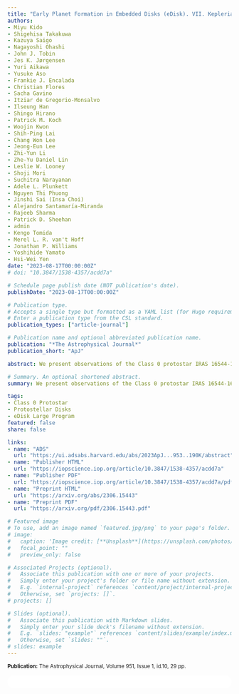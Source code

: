 ```yaml
---
title: "Early Planet Formation in Embedded Disks (eDisk). VII. Keplerian Disk, Disk Substructure, and Accretion Streamers in the Class 0 Protostar IRAS 16544-1604 in CB 68"
authors:
- Miyu Kido
- Shigehisa Takakuwa
- Kazuya Saigo
- Nagayoshi Ohashi
- John J. Tobin
- Jes K. Jørgensen
- Yuri Aikawa
- Yusuke Aso
- Frankie J. Encalada
- Christian Flores
- Sacha Gavino
- Itziar de Gregorio-Monsalvo
- Ilseung Han
- Shingo Hirano
- Patrick M. Koch
- Woojin Kwon
- Shih-Ping Lai
- Chang Won Lee
- Jeong-Eun Lee
- Zhi-Yun Li
- Zhe-Yu Daniel Lin
- Leslie W. Looney
- Shoji Mori
- Suchitra Narayanan
- Adele L. Plunkett
- Nguyen Thi Phuong
- Jinshi Sai (Insa Choi)
- Alejandro Santamaría-Miranda
- Rajeeb Sharma
- Patrick D. Sheehan
- admin
- Kengo Tomida
- Merel L. R. van't Hoff
- Jonathan P. Williams
- Yoshihide Yamato
- Hsi-Wei Yen
date: "2023-08-17T00:00:00Z"
# doi: "10.3847/1538-4357/acdd7a"

# Schedule page publish date (NOT publication's date).
publishDate: "2023-08-17T00:00:00Z"

# Publication type.
# Accepts a single type but formatted as a YAML list (for Hugo requirements).
# Enter a publication type from the CSL standard.
publication_types: ["article-journal"]

# Publication name and optional abbreviated publication name.
publication: "*The Astrophysical Journal*"
publication_short: "ApJ"

abstract: We present observations of the Class 0 protostar IRAS 16544-1604 in CB 68 from the "Early Planet Formation in Embedded Disks (eDisk)" ALMA Large program. The ALMA observations target continuum and lines at 1.3 mm with an angular resolution of ~5 au. The continuum image reveals a dusty protostellar disk with a radius of ~30 au seen close to edge-on and asymmetric structures along both the major and minor axes. While the asymmetry along the minor axis can be interpreted as the effect of the dust flaring, the asymmetry along the major axis comes from a real nonaxisymmetric structure. The C18O image cubes clearly show the gas in the disk that follows a Keplerian rotation pattern around a ~0.14 M ⊙ central protostar. Furthermore, there are ~1500 au scale streamer-like features of gas connecting from northeast, north-northwest, and northwest to the disk, as well as the bending outflow as seen in the 12CO (2-1) emission. At the apparent landing point of the NE streamer, there is SO (65-54) and SiO (5-4) emission detected. The spatial and velocity structure of the NE streamer can be interpreted as a free-falling gas with a conserved specific angular momentum, and the detection of the SO and SiO emission at the tip of the streamer implies the presence of accretion shocks. Our eDisk observations have unveiled that the Class 0 protostar in CB 68 has a Keplerian-rotating disk with a flaring and nonaxisymmetric structure associated with accretion streamers and outflows.

# Summary. An optional shortened abstract.
summary: We present observations of the Class 0 protostar IRAS 16544-1604 in CB 68 from the "Early Planet Formation in Embedded Disks (eDisk)" ALMA Large program. The ALMA observations target continuum and lines at 1.3 mm with an angular resolution of ~5 au.

tags:
- Class 0 Protostar
- Protostellar Disks
- eDisk Large Program
featured: false
share: false

links:
- name: "ADS"
  url: "https://ui.adsabs.harvard.edu/abs/2023ApJ...953..190K/abstract"
- name: "Publisher HTML"
  url: "https://iopscience.iop.org/article/10.3847/1538-4357/acdd7a"
- name: "Publisher PDF"
  url: "https://iopscience.iop.org/article/10.3847/1538-4357/acdd7a/pdf"
- name: "Preprint HTML"
  url: "https://arxiv.org/abs/2306.15443"
- name: "Preprint PDF"
  url: "https://arxiv.org/pdf/2306.15443.pdf"

# Featured image
# To use, add an image named `featured.jpg/png` to your page's folder. 
# image:
#   caption: 'Image credit: [**Unsplash**](https://unsplash.com/photos/jdD8gXaTZsc)'
#   focal_point: ""
#   preview_only: false

# Associated Projects (optional).
#   Associate this publication with one or more of your projects.
#   Simply enter your project's folder or file name without extension.
#   E.g. `internal-project` references `content/project/internal-project/index.md`.
#   Otherwise, set `projects: []`.
# projects: []

# Slides (optional).
#   Associate this publication with Markdown slides.
#   Simply enter your slide deck's filename without extension.
#   E.g. `slides: "example"` references `content/slides/example/index.md`.
#   Otherwise, set `slides: ""`.
# slides: example
---
```


<!-- Add the publication's **full text** or **supplementary notes** here. You can use rich formatting such as including [code, math, and images](https://docs.hugoblox.com/content/writing-markdown-latex/). -->
<sup>**Publication:**  The Astrophysical Journal, Volume 951, Issue 1, id.10, 29 pp.</sup>

<html>
  <style>
    section {
        background: white;
        color: black;
        border-radius: 1em;
        padding: 1em;
        left: 50% }
    #inner {
        display: inline-block;
        display: flex;
        align-items: center;
        justify-content: center }
  </style>
  <section>
    <div id="inner">
      <script type='text/javascript' src='https://d1bxh8uas1mnw7.cloudfront.net/assets/embed.js'></script>
        <span style="float:center"; 
          class="__dimensions_badge_embed__" 
          data-doi="10.3847/1538-4357/acdd7a" 
          data-hide-zero-citations="false" 
          data-legend="always">
        </span>
      <script async src="https://badge.dimensions.ai/badge.js" charset="utf-8"></script>
    </div>
  </section>